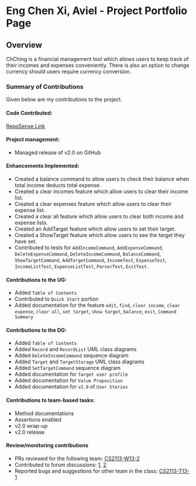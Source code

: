 # Eng Chen Xi, Aviel - Project Portfolio Page

## Overview
ChChing is a financial management tool 
which allows users to keep track
of their incomes and expenses conveniently. 
There is also an option to change currency should users require currency conversion.

### Summary of Contributions
Given below are my contributions to the project.

#### Code Contributed:
[RepoSense Link](https://nus-cs2113-ay2223s2.github.io/tp-dashboard/?search=avielcx&breakdown=true&sort=groupTitle&sortWithin=title&since=2023-02-17&timeframe=commit&mergegroup=&groupSelect=groupByRepos&checkedFileTypes=docs~functional-code~test-code~other&tabOpen=true&tabType=authorship&tabAuthor=avielcx&tabRepo=AY2223S2-CS2113-T12-1%2Ftp%5Bmaster%5D&authorshipIsMergeGroup=false&authorshipFileTypes=docs~functional-code~test-code&authorshipIsBinaryFileTypeChecked=false&authorshipIsIgnoredFilesChecked=false)

#### Project management:
* Managed release of v2.0 on GitHub

#### Enhancements Implemented:
* Created a balance command to allow users to check their balance when total income deducts total expense.
* Created a clear incomes feature which allow users to clear their income list.
* Created a clear expenses feature which allow users to clear their expense list.
* Created a clear all feature which allow users to clear both income and expense lists.
* Created an AddTarget feature which allow users to set their target.
* Created a ShowTarget feature which allow users to see the target they have set.
* Contributed to tests for `AddIncomeCommand`, `AddExpenseCommand`, `DeleteExpenseCommand`, `DeleteIncomeCommand`, `BalanceCommand`, `ShowTargetCommand`, `AddTargetCommand`, 
`IncomeTest`, `ExpenseTest`, `IncomeListTest`, `ExpenseListTest`, `ParserTest`, `ExitTest`. 

#### Contributions to the UG:
* Added `Table of Contents`
* Contributed to `Quick Start` portion
* Added documentation for the feature `edit`, `find`, `clear income`, `clear expense`, `clear all`, `set target`, `show target`, `balance`, `exit`, `Command Summary`

#### Contributions to the DG:
* Added `Table of Contents`
* Added `Record` and `RecordList` UML class diagrams
* Added `DeleteIncomeCommand` sequence diagram
* Added `Target` and `TargetStorage` UML class diagrams
* Added `SetTargetCommand` sequence diagram
* Added documentation for `Target user profile`
* Added documentation for `Value Proposition`
* Added documentation for `v2.0` of `User Stories`

#### Contributions to team-based tasks:
* Method documentations
* Assertions enabled
* v2.0 wrap-up
* v2.0 release

#### Review/monitoring contributions
* PRs reviewed for the following team: [CS2113-W13-2](https://github.com/nus-cs2113-AY2223S2/tp/pull/53)
* Contributed to forum discussions: [1](https://github.com/nus-cs2113-AY2223S2/forum/issues/11), [2](https://github.com/nus-cs2113-AY2223S2/forum/issues/16)
* Reported bugs and suggestions for other team in the class: [CS2113-T13-1](https://github.com/avielcx/ped/issues)


